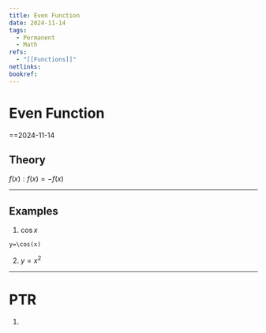 ```yaml
---
title: Even Function
date: 2024-11-14
tags:
  - Permanent
  - Math
refs:
  - "[[Functions]]"
netlinks: 
bookref:
---
```

# Even Function
==2024-11-14

## Theory
$f(x): f(x)=-f(x)$

---
## Examples
1. $\cos x$
```desmos-graph
y=\cos(x)
```
2. $y=x^2$

---
# PTR

1. 